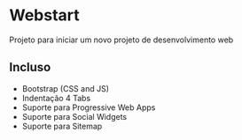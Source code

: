 # Webstart
Projeto para iniciar um novo projeto de desenvolvimento web

## Incluso
- Bootstrap (CSS and JS)
- Indentação 4 Tabs
- Suporte para Progressive Web Apps
- Suporte para Social Widgets
- Suporte para Sitemap
